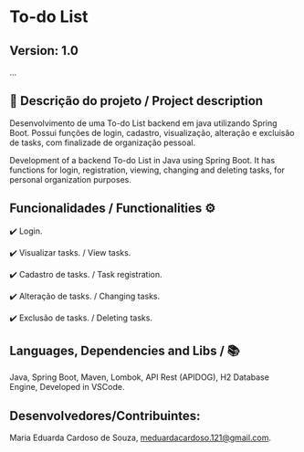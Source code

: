  # To-do List
## Version: 1.0 

...

## 🔹 Descrição do projeto / Project description
Desenvolvimento de uma To-do List backend em java utilizando Spring Boot. Possui funções de login, cadastro, visualização, alteração e excluisão de tasks, com finalizade de organização pessoal.

Development of a backend To-do List in Java using Spring Boot. It has functions for login, registration, viewing, changing and deleting tasks, for personal organization purposes.

## Funcionalidades / Functionalities ⚙
✔️ Login.

✔️ Visualizar tasks. / View tasks.

✔️ Cadastro de tasks. / Task registration.

✔️ Alteração de tasks. / Changing tasks.

✔️ Exclusão de tasks. / Deleting tasks.



## Languages, Dependencies and Libs  / 📚
Java, Spring Boot, Maven, Lombok, API Rest (APIDOG), H2 Database Engine, Developed in VSCode.


## Desenvolvedores/Contribuintes:
Maria Eduarda Cardoso de Souza, meduardacardoso.121@gmail.com.

